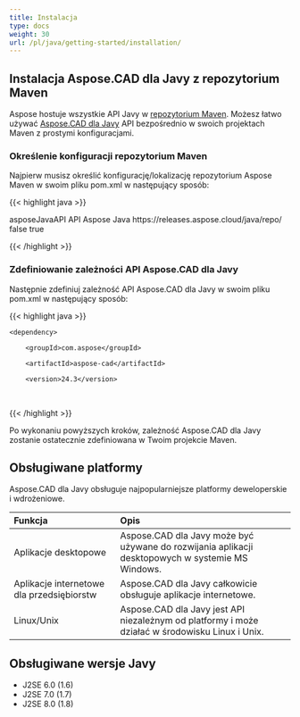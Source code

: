```yaml
---
title: Instalacja
type: docs
weight: 30
url: /pl/java/getting-started/installation/
---
```


## **Instalacja Aspose.CAD dla Javy z repozytorium Maven**

Aspose hostuje wszystkie API Javy w [repozytorium Maven](https://releases.aspose.com/java/repo/com/aspose/). Możesz łatwo używać [Aspose.CAD dla Javy](https://releases.aspose.com/java/repo/com/aspose/aspose-cad/) API bezpośrednio w swoich projektach Maven z prostymi konfiguracjami.

### **Określenie konfiguracji repozytorium Maven**

Najpierw musisz określić konfigurację/lokalizację repozytorium Aspose Maven w swoim pliku pom.xml w następujący sposób:

{{< highlight java >}}

<repositories>
    <repository>
        <id>asposeJavaAPI</id>
        <name>API Aspose Java</name>
        <url>https://releases.aspose.cloud/java/repo/</url>
        <snapshots>
            <enabled>false</enabled>
        </snapshots>
        <releases>
            <enabled>true</enabled>
        </releases>
    </repository>
</repositories>

{{< /highlight >}}

### **Zdefiniowanie zależności API Aspose.CAD dla Javy**

Następnie zdefiniuj zależność API Aspose.CAD dla Javy w swoim pliku pom.xml w następujący sposób:

{{< highlight java >}}

 <dependencies>

    <dependency>

        <groupId>com.aspose</groupId>

        <artifactId>aspose-cad</artifactId>

        <version>24.3</version>        

   </dependency>

</dependencies>

{{< /highlight >}}

Po wykonaniu powyższych kroków, zależność Aspose.CAD dla Javy zostanie ostatecznie zdefiniowana w Twoim projekcie Maven.

## **Obsługiwane platformy**

Aspose.CAD dla Javy obsługuje najpopularniejsze platformy deweloperskie i wdrożeniowe.

|**Funkcja**|**Opis**|
| :- | :- |
|Aplikacje desktopowe|Aspose.CAD dla Javy może być używane do rozwijania aplikacji desktopowych w systemie MS Windows.|
|Aplikacje internetowe dla przedsiębiorstw|Aspose.CAD dla Javy całkowicie obsługuje aplikacje internetowe.|
|Linux/Unix|Aspose.CAD dla Javy jest API niezależnym od platformy i może działać w środowisku Linux i Unix.|

## **Obsługiwane wersje Javy**

- J2SE 6.0 (1.6)
- J2SE 7.0 (1.7)
- J2SE 8.0 (1.8)
